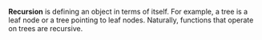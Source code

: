 **Recursion** is defining an object in terms of itself. For example, a tree is a leaf node or a tree pointing to leaf nodes. Naturally, functions that operate on trees are recursive.